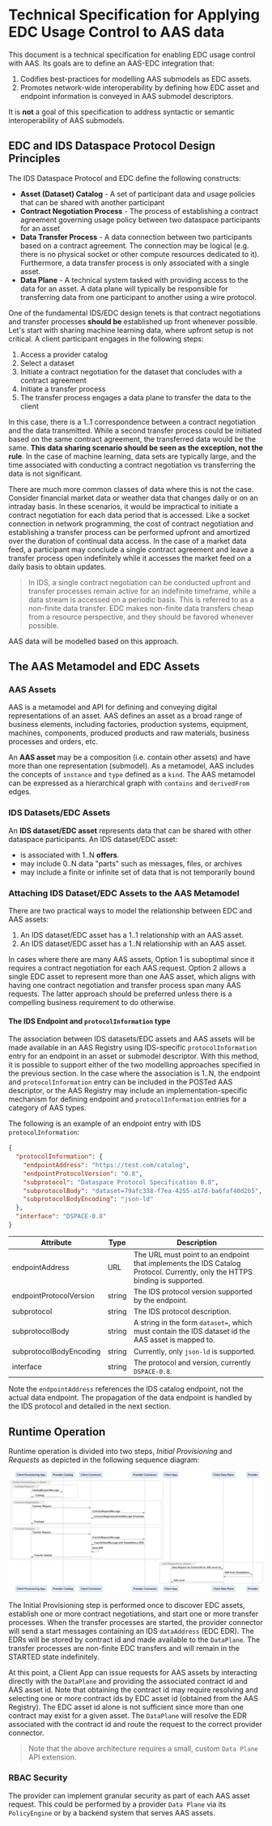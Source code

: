 # Technical Specification for Applying EDC Usage Control to AAS data

This document is a technical specification for enabling EDC usage control with AAS. Its goals are to define an AAS-EDC integration that:

1. Codifies best-practices for modelling AAS submodels as EDC assets.
2. Promotes network-wide interoperability by defining how EDC asset and endpoint information is conveyed in AAS submodel descriptors.

It is **not** a goal of this specification to address syntactic or semantic interoperability of AAS submodels.

## EDC and IDS Dataspace Protocol Design Principles

The IDS Dataspace Protocol and EDC define the following constructs:

- **Asset (Dataset) Catalog** - A set of participant data and usage policies that can be shared with another participant
- **Contract Negotiation Process** - The process of establishing a contract agreement governing usage policy between two dataspace participants for an asset
- **Data Transfer Process** - A data connection between two participants based on a contract agreement. The connection may be logical (e.g. there is no physical socket or other
  compute resources dedicated to it). Furthermore, a data transfer process is only associated with a single asset.
- **Data Plane** - A technical system tasked with providing access to the data for an asset. A data plane will typically be responsible for transferring data from one participant
  to another using a wire protocol.

One of the fundamental IDS/EDC design tenets is that contract negotiations and transfer processes **should be** established up front whenever possible. Let's start with
sharing machine learning data, where upfront setup is not critical. A client participant engages in the following steps:

1. Access a provider catalog
2. Select a dataset
3. Initiate a contract negotiation for the dataset that concludes with a contract agreement
4. Initiate a transfer process
5. The transfer process engages a data plane to transfer the data to the client

In this case, there is a 1..1 correspondence between a contract negotiation and the data transmitted. While a second transfer process could be initiated based on the same contract
agreement, the transferred data would be the same. **This data sharing scenario should be seen as the exception, not the rule**. In the case of machine learning, data sets are
typically large, and the time associated with conducting a contract negotiation vs transferring the data is not significant.

There are much more common classes of data where this is not the case. Consider financial market data or weather data that changes daily or on an intraday basis. In these
scenarios, it would be impractical to initiate a contract negotiation for each data period that is accessed. Like a socket connection in network programming, the cost of contract
negotiation and establishing a transfer process can be performed upfront and amortized over the duration of continual data access. In the case of a market data feed, a participant
may conclude a single contract agreement and leave a transfer process open indefinitely while it accesses the market feed on a daily basis to obtain updates.

> In IDS, a single contract negotiation can be conducted upfront and transfer processes remain active for an indefinite timeframe, while a data stream is accessed on a periodic
> basis. This is referred to as a non-finite data transfer. EDC makes non-finite data transfers cheap from a resource perspective, and they should be favored whenever possible.

AAS data will be modelled based on this approach.

## The AAS Metamodel and EDC Assets

### AAS Assets

AAS is a metamodel and API for defining and conveying digital representations of an asset. AAS defines an asset as a broad range of business elements, including factories,
production systems, equipment, machines, components, produced products and raw materials, business processes and orders, etc.

An **AAS asset** may be a composition (i.e. contain other assets) and have more than one representation (submodel). As a metamodel, AAS includes the concepts of `instance`
and `type` defined as a `kind`. The AAS metamodel can be expressed as a hierarchical graph with `contains` and `derivedFrom` edges.

### IDS Datasets/EDC Assets

An **IDS dataset/EDC asset** represents data that can be shared with other dataspace participants. An IDS dataset/EDC asset:

- is associated with 1..N **offers**.
- may include 0..N data "parts" such as messages, files, or archives
- may include a finite or infinite set of data that is not temporarily bound

### Attaching IDS Dataset/EDC Assets to the AAS Metamodel

There are two practical ways to model the relationship between EDC and AAS assets:

1. An IDS dataset/EDC asset has a 1..1 relationship with an AAS asset.
2. An IDS dataset/EDC asset has a 1..N relationship with an AAS asset.

In cases where there are many AAS assets, Option 1 is suboptimal since it requires a contract negotiation for each AAS request. Option 2 allows a single EDC asset to represent more
than one AAS asset, which aligns with having one contract negotiation and transfer process span many AAS requests. The latter approach should be preferred unless there is a
compelling business requirement to do otherwise.

#### The IDS Endpoint and `protocolInformation` type

The association between IDS datasets/EDC assets and AAS assets will be made available in an AAS Registry using IDS-specific `protocolInformation` entry for an endpoint in an asset
or submodel descriptor. With this method, it is possible to support either of the two modelling approaches specified in the previous section. In the case where the association is
1..N, the endpoint and `protocolInformation` entry can be included in the POSTed AAS descriptor, or the AAS Registry may include an implementation-specific mechanism for
defining endpoint and `protocolInformation` entries for a category of AAS types.

The following is an example of an endpoint entry with IDS `protocolInformation`:

```json
{
  "protocolInformation": {
    "endpointAddress": "https://test.com/catalog",
    "endpointProtocolVersion": "0.8",
    "subprotocol": "Dataspace Protocol Specification 0.8",
    "subprotocolBody": "dataset=79afc338-f7ea-4255-a17d-ba6faf40d2b5",
    "subprotocolBodyEncoding": "json-ld"
  },
  "interface": "DSPACE-0.8"
}
```

| Attribute               | Type   | Description                                                                                                                 |
|-------------------------|--------|-----------------------------------------------------------------------------------------------------------------------------|
| endpointAddress         | URL    | The URL must point to an endpoint that implements the IDS Catalog Protocol. Currently, only the HTTPS binding is supported. |
| endpointProtocolVersion | string | The IDS protocol version supported by the endpoint.                                                                         |
| subprotocol             | string | The IDS protocol description.                                                                                               |
| subprotocolBody         | string | A string in the form `dataset=`, which must contain the IDS dataset id the AAS asset is mapped to.                          |
| subprotocolBodyEncoding | string | Currently, only `json-ld` is supported.                                                                                     |
| interface               | string | The protocol and version, currently `DSPACE-0.8`.                                                                           |

Note the `endpointAddress` references the IDS catalog endpoint, not the actual data endpoint. The propagation of the data endpoint is handled by the IDS protocol and detailed in
the next section.

## Runtime Operation

Runtime operation is divided into two steps, _Initial Provisioning_ and _Requests_ as depicted in the following sequence diagram:

![](./runtime.operation.png)

The Initial Provisioning step is performed once to discover EDC assets, establish one or more contract negotiations, and start one or more transfer processes. When the transfer
processes are started, the provider connector will send a start messages containing an IDS `dataAddress` (EDC EDR). The EDRs will be stored by contract id and made available to
the `DataPlane`. The transfer processes are non-finite EDC transfers and will remain in the STARTED state indefinitely.

At this point, a Client App can issue requests for AAS assets by interacting directly with the `DataPlane` and providing the associated contract id and AAS asset id. Note that
obtaining the contract id may require resolving and selecting one or more contract ids by EDC asset id (obtained from the AAS Registry). The EDC asset id alone is not sufficient
since more than one contract may exist for a given asset. The `DataPlane` will resolve the EDR associated with the contract id and route the request to the correct provider
connector.

> Note that the above architecture requires a small, custom `Data Plane` API extension.

### RBAC Security

The provider can implement granular security as part of each AAS asset request. This could be performed by a provider `Data Plane` via its `PolicyEngine` or by a backend system
that serves AAS assets.  


